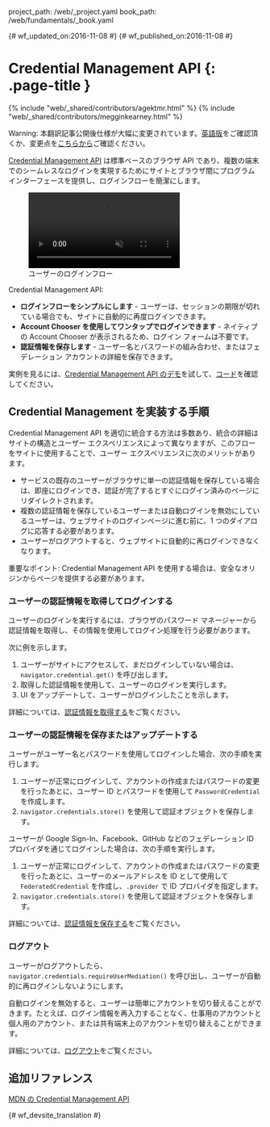 project_path: /web/_project.yaml
book_path: /web/fundamentals/_book.yaml

{# wf_updated_on:2016-11-08 #}
{# wf_published_on:2016-11-08 #}

#  Credential Management API {: .page-title }

{% include "web/_shared/contributors/agektmr.html" %}
{% include "web/_shared/contributors/megginkearney.html" %}

Warning: 本翻訳記事公開後仕様が大幅に変更されています。[英語版](?hl=en)をご確認頂くか、変更点を[こちらから](/web/updates/2017/06/credential-management-updates)ご確認ください。

[Credential Management API](https://www.w3.org/TR/credential-management/) は標準ベースのブラウザ API であり、複数の端末でのシームレスなログインを実現するためにサイトとブラウザ間にプログラム インターフェースを提供し、ログインフローを簡潔にします。




<div class="attempt-right">
  <figure>
    <video src="animations/credential-management-smaller.mov" style="max-height: 400px;" autoplay muted loop controls></video>
    <figcaption>ユーザーのログインフロー</figcaption>
  </figure>
</div>

Credential Management API:

* **ログインフローをシンプルにします** - ユーザーは、セッションの期限が切れている場合でも、サイトに自動的に再度ログインできます。
* **Account Chooser を使用してワンタップでログインできます** - ネイティブの Account Chooser が表示されるため、ログイン フォームは不要です。
* **認証情報を保存します** - ユーザー名とパスワードの組み合わせ、またはフェデレーション アカウントの詳細を保存できます。


実例を見るには、[Credential Management API のデモ](https://credential-management-sample.appspot.com)を試して、[コード](https://github.com/GoogleChrome/credential-management-sample)を確認してください。




<div class="clearfix"></div>


##  Credential Management を実装する手順

Credential Management API を適切に統合する方法は多数あり、統合の詳細はサイトの構造とユーザー エクスペリエンスによって異なりますが、このフローをサイトに使用することで、ユーザー エクスペリエンスに次のメリットがあります。




* サービスの既存のユーザーがブラウザに単一の認証情報を保存している場合は、即座にログインでき、認証が完了するとすぐにログイン済みのページにリダイレクトされます。
* 複数の認証情報を保存しているユーザーまたは自動ログインを無効にしているユーザーは、ウェブサイトのログインページに進む前に、1 つのダイアログに応答する必要があります。
* ユーザーがログアウトすると、ウェブサイトに自動的に再ログインできなくなります。


重要なポイント: Credential Management API を使用する場合は、安全なオリジンからページを提供する必要があります。


###  ユーザーの認証情報を取得してログインする

ユーザーのログインを実行するには、ブラウザのパスワード マネージャーから認証情報を取得し、その情報を使用してログイン処理を行う必要があります。


次に例を示します。

1. ユーザーがサイトにアクセスして、まだログインしていない場合は、`navigator.credential.get()` を呼び出します。
2. 取得した認証情報を使用して、ユーザーのログインを実行します。
3. UI をアップデートして、ユーザーがログインしたことを示します。


詳細については、[認証情報を取得する](/web/fundamentals/security/credential-management/retrieve-credentials)をご覧ください。


###  ユーザーの認証情報を保存またはアップデートする

ユーザーがユーザー名とパスワードを使用してログインした場合、次の手順を実行します。

1. ユーザーが正常にログインして、アカウントの作成またはパスワードの変更を行ったあとに、ユーザー ID とパスワードを使用して `PasswordCredential` を作成します。
2. `navigator.credentials.store()` を使用して認証オブジェクトを保存します。




ユーザーが Google Sign-In、Facebook、GitHub などのフェデレーション ID プロバイダを通じてログインした場合は、次の手順を実行します。


1. ユーザーが正常にログインして、アカウントの作成またはパスワードの変更を行ったあとに、ユーザーのメールアドレスを ID として使用して `FederatedCredential` を作成し、`.provider` で ID プロバイダを指定します。
2. `navigator.credentials.store()` を使用して認証オブジェクトを保存します。



詳細については、[認証情報を保存する](/web/fundamentals/security/credential-management/store-credentials)をご覧ください。


###  ログアウト

ユーザーがログアウトしたら、`navigator.credentials.requireUserMediation()` を呼び出し、ユーザーが自動的に再ログインしないようにします。


自動ログインを無効すると、ユーザーは簡単にアカウントを切り替えることができます。たとえば、ログイン情報を再入力することなく、仕事用のアカウントと個人用のアカウント、または共有端末上のアカウントを切り替えることができます。



詳細については、[ログアウト](/web/fundamentals/security/credential-management/retrieve-credentials#sign-out)をご覧ください。



##  追加リファレンス

[MDN の Credential Management API](https://developer.mozilla.org/en-US/docs/Web/API/Credential_Management_API)


{# wf_devsite_translation #}
